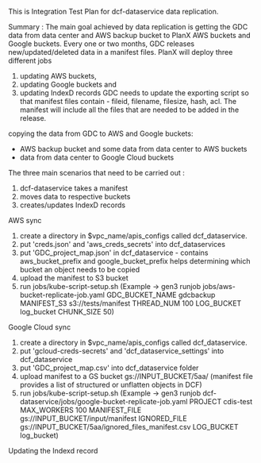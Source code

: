This is Integration Test Plan for dcf-dataservice data replication. 

Summary : The main goal achieved by data replication is getting the GDC data from data center and AWS backup bucket to PlanX AWS buckets and Google buckets. Every one or two months, GDC releases new/updated/deleted data in a manifest files. PlanX will deploy three different jobs 
1. updating AWS buckets, 
2. updating Google buckets and 
3. updating IndexD records
GDC needs to update the exporting script so that manifest files contain - fileid, filename, filesize, hash, acl. The manifest will include all the files that are needed to be added in the release.

copying the data from GDC to AWS and Google buckets:
- AWS backup bucket and some data from data center to AWS buckets
- data from data center to Google Cloud buckets

The three main scenarios that need to be carried out :
1. dcf-dataservice takes a manifest
2. moves data to respective buckets
3. creates/updates IndexD records

AWS sync
1. create a directory in $vpc_name/apis_configs called dcf_dataservice.
2. put 'creds.json' and 'aws_creds_secrets' into dcf_dataservices
3. put 'GDC_project_map.json' in dcf_dataservice - contains aws_bucket_prefix and google_bucket_prefix helps determining which bucket an object needs to be copied
4. upload the manifest to S3 bucket
5. run jobs/kube-script-setup.sh 
(Example -> gen3 runjob jobs/aws-bucket-replicate-job.yaml GDC_BUCKET_NAME gdcbackup MANIFEST_S3 s3://tests/manifest THREAD_NUM 100 LOG_BUCKET log_bucket CHUNK_SIZE 50)

Google Cloud sync
1. create a directory in $vpc_name/apis_configs called dcf_dataservice.
2. put 'gcloud-creds-secrets' and 'dcf_dataservice_settings' into dcf_dataservice
3. put 'GDC_project_map.csv' into dcf_dataservice folder
4. upload manifest to a GS bucket gs://INPUT_BUCKET/5aa/ (manifest file provides a list of structured or unflatten objects in DCF)
5. run jobs/kube-script-setup.sh 
(Example -> gen3 runjob dcf-dataservice/jobs/google-bucket-replicate-job.yaml PROJECT cdis-test MAX_WORKERS 100 MANIFEST_FILE gs://INPUT_BUCKET/input/manifest IGNORED_FILE gs://INPUT_BUCKET/5aa/ignored_files_manifest.csv LOG_BUCKET log_bucket)

Updating the Indexd record

